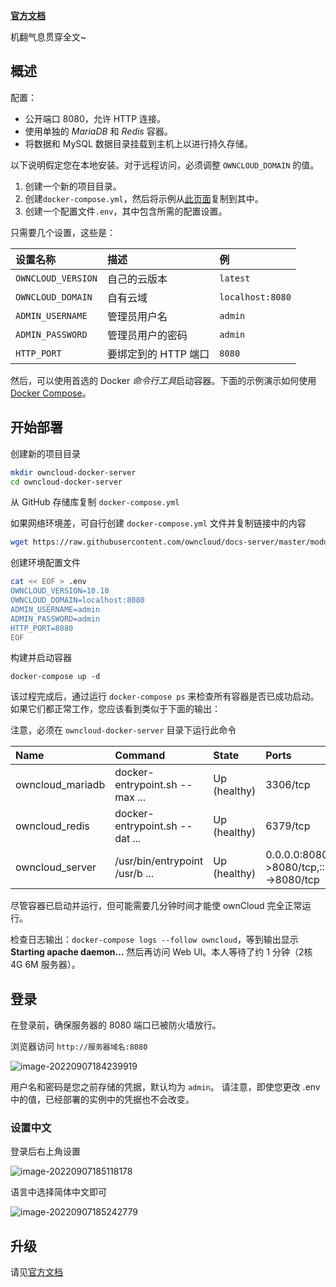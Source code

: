 **[官方文档](https://doc.owncloud.com/server/10.10/admin_manual/installation/docker/)**

机翻气息贯穿全文~

## 概述

配置：

- 公开端口 8080，允许 HTTP 连接。
- 使用单独的 *MariaDB* 和 *Redis* 容器。
- 将数据和 MySQL 数据目录挂载到主机上以进行持久存储。

以下说明假定您在本地安装。对于远程访问，必须调整 `OWNCLOUD_DOMAIN` 的值。

1. 创建一个新的项目目录。
2. 创建`docker-compose.yml`，然后将示例从[此页面](https://raw.githubusercontent.com/owncloud/docs-server/master/modules/admin_manual/examples/installation/docker/docker-compose.yml)复制到其中。
3. 创建一个配置文件`.env`，其中包含所需的配置设置。

只需要几个设置，这些是：

| 设置名称           | 描述                 | 例               |
| :----------------- | :------------------- | :--------------- |
| `OWNCLOUD_VERSION` | 自己的云版本         | `latest`         |
| `OWNCLOUD_DOMAIN`  | 自有云域             | `localhost:8080` |
| `ADMIN_USERNAME`   | 管理员用户名         | `admin`          |
| `ADMIN_PASSWORD`   | 管理员用户的密码     | `admin`          |
| `HTTP_PORT`        | 要绑定到的 HTTP 端口 | `8080`           |

然后，可以使用首选的 Docker *命令行工具*启动容器。下面的示例演示如何使用 [Docker Compose](https://docs.docker.com/compose/)。

## 开始部署

创建新的项目目录

```bash
mkdir owncloud-docker-server
cd owncloud-docker-server
```

从 GitHub 存储库复制 `docker-compose.yml`

如果网络环境差，可自行创建 `docker-compose.yml` 文件并复制链接中的内容

```bash
wget https://raw.githubusercontent.com/owncloud/docs-server/master/modules/admin_manual/examples/installation/docker/docker-compose.yml
```

创建环境配置文件

```bash
cat << EOF > .env
OWNCLOUD_VERSION=10.10
OWNCLOUD_DOMAIN=localhost:8080
ADMIN_USERNAME=admin
ADMIN_PASSWORD=admin
HTTP_PORT=8080
EOF
```

构建并启动容器

```docker
docker-compose up -d
```

该过程完成后，通过运行 `docker-compose ps` 来检查所有容器是否已成功启动。如果它们都正常工作，您应该看到类似于下面的输出：

注意，必须在 `owncloud-docker-server` 目录下运行此命令

| Name             | Command                        | State        | Ports                  |
| :--------------- | :----------------------------- | :----------- | :--------------------- |
| owncloud_mariadb | docker-entrypoint.sh --max ... | Up (healthy) | 3306/tcp               |
| owncloud_redis   | docker-entrypoint.sh --dat ... | Up (healthy) | 6379/tcp               |
| owncloud_server  | /usr/bin/entrypoint /usr/b ... | Up (healthy) | 0.0.0.0:8080->8080/tcp,:::8080->8080/tcp |

尽管容器已启动并运行，但可能需要几分钟时间才能使 ownCloud 完全正常运行。 

检查日志输出：`docker-compose logs --follow owncloud`，等到输出显示 **Starting apache daemon…** 然后再访问 Web UI。本人等待了约 1 分钟（2核 4G 6M 服务器）。

## 登录

在登录前，确保服务器的 8080 端口已被防火墙放行。

浏览器访问 `http://服务器域名:8080` 

![image-20220907184239919](https://nme-200t.oss-cn-hangzhou.aliyuncs.com/template/202209071842056.png)

用户名和密码是您之前存储的凭据，默认均为 `admin`。 请注意，即使您更改 .env 中的值，已经部署的实例中的凭据也不会改变。

### 设置中文

登录后右上角设置

![image-20220907185118178](https://nme-200t.oss-cn-hangzhou.aliyuncs.com/template/202209071851209.png)



语言中选择简体中文即可

![image-20220907185242779](https://nme-200t.oss-cn-hangzhou.aliyuncs.com/template/202209071852845.png)

## 升级

请见[官方文档](https://doc.owncloud.com/server/10.10/admin_manual/installation/docker/)


